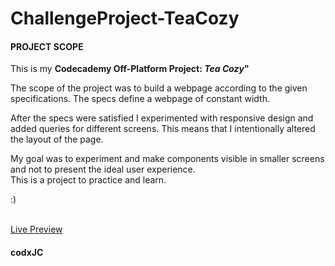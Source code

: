 # ChallengeProject-TeaCozy
#### PROJECT SCOPE
This is my **Codecademy Off-Platform Project: _Tea Cozy_"**

<p>The scope of the project was to build a webpage according to the given specifications.
The specs define a webpage of constant width.<p>
<p>After the specs were satisfied I experimented with responsive design
and added queries for different screens.
This means that I intentionally altered the layout of the page.</p>
<p>My goal was to experiment and make components visible in smaller screens
and not to present the ideal user experience.<br>
This is a project to practice and learn.</p>
:)<br>
<br>

[Live Preview](https://raw.githack.com/codxJC/ChallengeProject-TeaCozy/master/index.html)

#### codxJC
